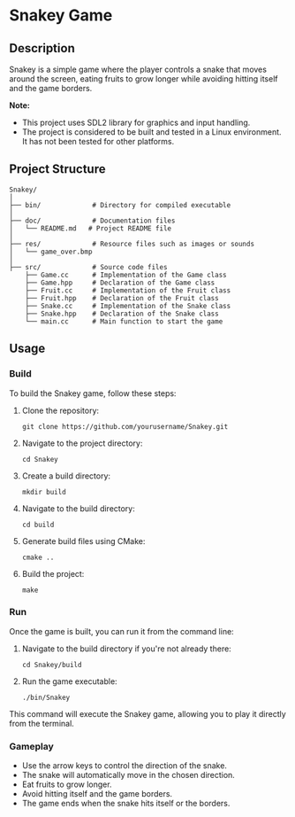  # Snakey Game
 
 ## Description
 Snakey is a simple game where the player controls a snake that moves around the screen, eating fruits to grow longer while avoiding hitting itself and the game borders.
 
 **Note:**
 - This project uses SDL2 library for graphics and input handling.
 - The project is considered to be built and tested in a Linux environment. It has not been tested for other platforms.
 
 ## Project Structure
 ```
 Snakey/
 │
 ├── bin/             # Directory for compiled executable
 │
 ├── doc/             # Documentation files
 │   └── README.md   # Project README file
 │
 ├── res/             # Resource files such as images or sounds
 │   └── game_over.bmp
 │
 ├── src/             # Source code files
     ├── Game.cc      # Implementation of the Game class
     ├── Game.hpp     # Declaration of the Game class
     ├── Fruit.cc     # Implementation of the Fruit class
     ├── Fruit.hpp    # Declaration of the Fruit class
     ├── Snake.cc     # Implementation of the Snake class
     ├── Snake.hpp    # Declaration of the Snake class
     └── main.cc      # Main function to start the game
 ```
 
 ## Usage
 
 ### Build
 To build the Snakey game, follow these steps:
 
 1. Clone the repository:
    ```
    git clone https://github.com/yourusername/Snakey.git
    ```
 
 2. Navigate to the project directory:
    ```
    cd Snakey
    ```
 
 3. Create a build directory:
    ```
    mkdir build
    ```
 
 4. Navigate to the build directory:
    ```
    cd build
    ```
 
 5. Generate build files using CMake:
    ```
    cmake ..
    ```
 
 6. Build the project:
    ```
    make
    ```
 
 ### Run
 Once the game is built, you can run it from the command line:
 
 1. Navigate to the build directory if you're not already there:
    ```
    cd Snakey/build
    ```
 
 2. Run the game executable:
    ```
    ./bin/Snakey
    ```
 
 This command will execute the Snakey game, allowing you to play it directly from the terminal.
 
 ### Gameplay
 - Use the arrow keys to control the direction of the snake.
 - The snake will automatically move in the chosen direction.
 - Eat fruits to grow longer.
 - Avoid hitting itself and the game borders.
 - The game ends when the snake hits itself or the borders.
